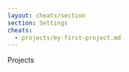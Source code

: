 ```yaml
---
layout: cheats/section
section: Settings
cheats:
  - projects/my-first-project.md
---
```


Projects

